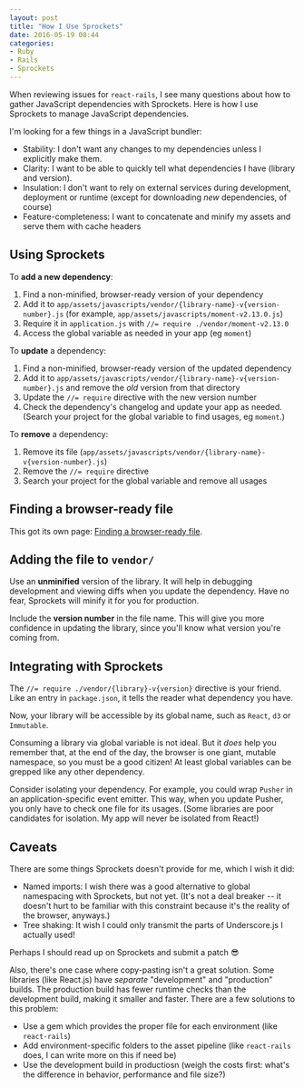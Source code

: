 ```yaml
---
layout: post
title: "How I Use Sprockets"
date: 2016-05-19 08:44
categories:
- Ruby
- Rails
- Sprockets
---
```


When reviewing issues for `react-rails`, I see many questions about how to gather JavaScript dependencies with Sprockets. Here is how I use Sprockets to manage JavaScript dependencies.

<!-- more -->

I'm looking for a few things in a JavaScript bundler:

- Stability: I don't want any changes to my dependencies unless I explicitly make them.
- Clarity: I want to be able to quickly tell what dependencies I have (library and version).
- Insulation: I don't want to rely on external services during development, deployment or runtime (except for downloading _new_ dependencies, of course)
- Feature-completeness: I want to concatenate and minify my assets and serve them with cache headers

## Using Sprockets

To __add a new dependency__:

1. Find a non-minified, browser-ready version of your dependency
1. Add it to `app/assets/javascripts/vendor/{library-name}-v{version-number}.js` (for example, `app/assets/javascripts/moment-v2.13.0.js`)
1. Require it in `application.js` with `//= require ./vendor/moment-v2.13.0`
1. Access the global variable as needed in your app (eg `moment`)

To __update__ a dependency:

1. Find a non-minified, browser-ready version of the updated dependency
1. Add it to `app/assets/javascripts/vendor/{library-name}-v{version-number}.js` and remove the _old_ version from that directory
1. Update the `//= require` directive with the new version number
1. Check the dependency's changelog and update your app as needed. (Search your project for the global variable to find usages, eg `moment`.)

To __remove__ a dependency:

1. Remove its file (`app/assets/javascripts/vendor/{library-name}-v{version-number}.js`)
1. Remove the `//= require` directive
1. Search your project for the global variable and remove all usages

## Finding a browser-ready file

This got its own page: [Finding a browser-ready file](/blog/2016/05/19/finding-a-browser-ready-file-for-sprockets/).

## Adding the file to `vendor/`

Use an __unminified__ version of the library. It will help in debugging development and viewing diffs when you update the dependency. Have no fear, Sprockets will minify it for you for production.

Include the __version number__ in the file name. This will give you more confidence in updating the library, since you'll know what version you're coming from.

## Integrating with Sprockets

The `//= require ./vendor/{library}-v{version}` directive is your friend. Like an entry in `package.json`, it tells the reader what dependency you have.

Now, your library will be accessible by its global name, such as `React`, `d3` or `Immutable`.

Consuming a library via global variable is not ideal. But it _does_ help you remember that, at the end of the day, the browser is one giant, mutable namespace, so you must be a good citizen! At least global variables can be grepped like any other dependency.

Consider isolating your dependency. For example, you could wrap `Pusher` in an application-specific event emitter. This way, when you update Pusher, you only have to check one file for its usages. (Some libraries are poor candidates for isolation. My app will never be isolated from React!)

## Caveats

There are some things Sprockets doesn't provide for me, which I wish it did:

- Named imports: I wish there was a good alternative to global namespacing with Sprockets, but not yet. (It's not a deal breaker -- it doesn't hurt to be familiar with this constraint because it's the reality of the browser, anyways.)
- Tree shaking: It wish I could only transmit the parts of Underscore.js I actually used!

Perhaps I should read up on Sprockets and submit a patch 😎

Also, there's one case where copy-pasting isn't a great solution. Some libraries (like React.js) have _separate_ "development" and "production" builds. The production build has fewer runtime checks than the development build, making it smaller and faster. There are a few solutions to this problem:

- Use a gem which provides the proper file for each environment (like `react-rails`)
- Add environment-specific folders to the asset pipeline (like `react-rails` does, I can write more on this if need be)
- Use the development build in productiosn (weigh the costs first: what's the difference in behavior, performance and file size?)
